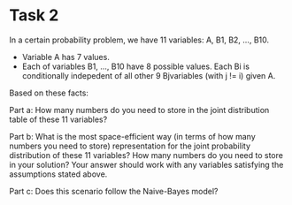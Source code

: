 # Task 2

In a certain probability problem, we have 11 variables: A, B1, B2, ..., B10.

- Variable A has 7 values.
- Each of variables B1, ..., B10 have 8 possible values. Each Bi is conditionally indepedent of all other 9 Bjvariables (with j != i) given A.

Based on these facts:

Part a: How many numbers do you need to store in the joint distribution table of these 11 variables?

Part b: What is the most space-efficient way (in terms of how many numbers you need to store) representation for the joint probability distribution of these 11 variables? How many numbers do you need to store in your solution? Your answer should work with any variables satisfying the assumptions stated above.

Part c: Does this scenario follow the Naive-Bayes model?